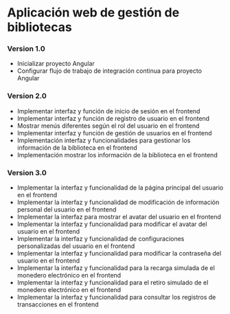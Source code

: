 # Aplicación web de gestión de bibliotecas

### Version 1.0
- Inicializar proyecto Angular
- Configurar flujo de trabajo de integración continua para proyecto Angular

### Version 2.0
- Implementar interfaz y función de inicio de sesión en el frontend
- Implementar interfaz y función de registro de usuario en el frontend
- Mostrar menús diferentes según el rol del usuario en el frontend
- Implementar interfaz y función de gestión de usuarios en el frontend
- Implementación interfaz y funcionalidades para gestionar los información de la biblioteca en el frontend
- Implementación mostrar los información de la biblioteca en el frontend

### Version 3.0
- Implementar la interfaz y funcionalidad de la página principal del usuario en el frontend
- Implementar la interfaz y funcionalidad de modificación de información personal del usuario en el frontend
- Implementar la interfaz para mostrar el avatar del usuario en el frontend
- Implementar la interfaz y funcionalidad para modificar el avatar del usuario en el frontend
- Implementar la interfaz y funcionalidad de configuraciones personalizadas del usuario en el frontend
- Implementar la interfaz y funcionalidad para modificar la contraseña del usuario en el frontend
- Implementar la interfaz y funcionalidad para la recarga simulada de el monedero electrónico en el frontend
- Implementar la interfaz y funcionalidad para el retiro simulado de el monedero electrónico en el frontend
- Implementar la interfaz y funcionalidad para consultar los registros de transacciones en el frontend
